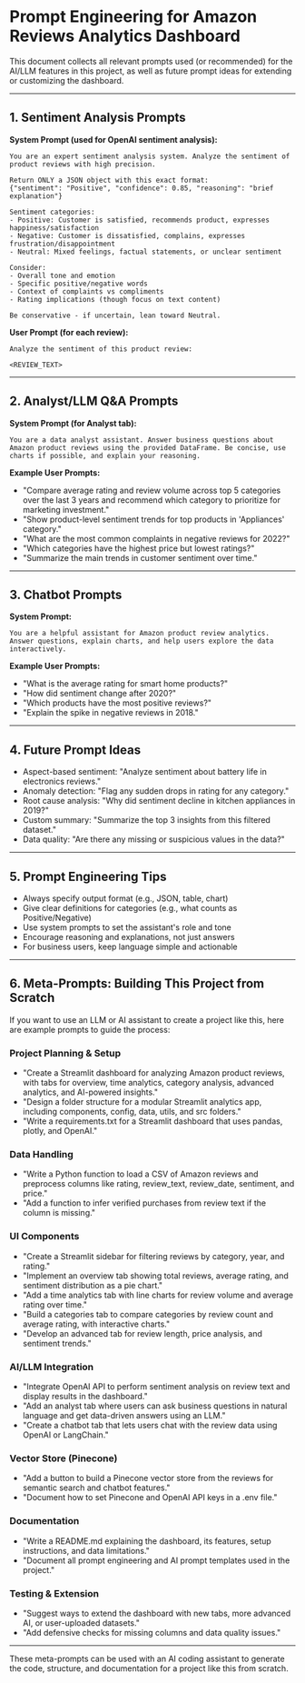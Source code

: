 # Prompt Engineering for Amazon Reviews Analytics Dashboard

This document collects all relevant prompts used (or recommended) for the AI/LLM features in this project, as well as future prompt ideas for extending or customizing the dashboard.

---

## 1. Sentiment Analysis Prompts

**System Prompt (used for OpenAI sentiment analysis):**
```
You are an expert sentiment analysis system. Analyze the sentiment of product reviews with high precision.

Return ONLY a JSON object with this exact format:
{"sentiment": "Positive", "confidence": 0.85, "reasoning": "brief explanation"}

Sentiment categories:
- Positive: Customer is satisfied, recommends product, expresses happiness/satisfaction
- Negative: Customer is dissatisfied, complains, expresses frustration/disappointment
- Neutral: Mixed feelings, factual statements, or unclear sentiment

Consider:
- Overall tone and emotion
- Specific positive/negative words
- Context of complaints vs compliments
- Rating implications (though focus on text content)

Be conservative - if uncertain, lean toward Neutral.
```

**User Prompt (for each review):**
```
Analyze the sentiment of this product review:

<REVIEW_TEXT>
```

---

## 2. Analyst/LLM Q&A Prompts

**System Prompt (for Analyst tab):**
```
You are a data analyst assistant. Answer business questions about Amazon product reviews using the provided DataFrame. Be concise, use charts if possible, and explain your reasoning.
```

**Example User Prompts:**
- "Compare average rating and review volume across top 5 categories over the last 3 years and recommend which category to prioritize for marketing investment."
- "Show product-level sentiment trends for top products in 'Appliances' category."
- "What are the most common complaints in negative reviews for 2022?"
- "Which categories have the highest price but lowest ratings?"
- "Summarize the main trends in customer sentiment over time."

---

## 3. Chatbot Prompts

**System Prompt:**
```
You are a helpful assistant for Amazon product review analytics. Answer questions, explain charts, and help users explore the data interactively.
```

**Example User Prompts:**
- "What is the average rating for smart home products?"
- "How did sentiment change after 2020?"
- "Which products have the most positive reviews?"
- "Explain the spike in negative reviews in 2018."

---

## 4. Future Prompt Ideas
- Aspect-based sentiment: "Analyze sentiment about battery life in electronics reviews."
- Anomaly detection: "Flag any sudden drops in rating for any category."
- Root cause analysis: "Why did sentiment decline in kitchen appliances in 2019?"
- Custom summary: "Summarize the top 3 insights from this filtered dataset."
- Data quality: "Are there any missing or suspicious values in the data?"

---

## 5. Prompt Engineering Tips
- Always specify output format (e.g., JSON, table, chart)
- Give clear definitions for categories (e.g., what counts as Positive/Negative)
- Use system prompts to set the assistant's role and tone
- Encourage reasoning and explanations, not just answers
- For business users, keep language simple and actionable

---

## 6. Meta-Prompts: Building This Project from Scratch

If you want to use an LLM or AI assistant to create a project like this, here are example prompts to guide the process:

### Project Planning & Setup
- "Create a Streamlit dashboard for analyzing Amazon product reviews, with tabs for overview, time analytics, category analysis, advanced analytics, and AI-powered insights."
- "Design a folder structure for a modular Streamlit analytics app, including components, config, data, utils, and src folders."
- "Write a requirements.txt for a Streamlit dashboard that uses pandas, plotly, and OpenAI."

### Data Handling
- "Write a Python function to load a CSV of Amazon reviews and preprocess columns like rating, review_text, review_date, sentiment, and price."
- "Add a function to infer verified purchases from review text if the column is missing."

### UI Components
- "Create a Streamlit sidebar for filtering reviews by category, year, and rating."
- "Implement an overview tab showing total reviews, average rating, and sentiment distribution as a pie chart."
- "Add a time analytics tab with line charts for review volume and average rating over time."
- "Build a categories tab to compare categories by review count and average rating, with interactive charts."
- "Develop an advanced tab for review length, price analysis, and sentiment trends."

### AI/LLM Integration
- "Integrate OpenAI API to perform sentiment analysis on review text and display results in the dashboard."
- "Add an analyst tab where users can ask business questions in natural language and get data-driven answers using an LLM."
- "Create a chatbot tab that lets users chat with the review data using OpenAI or LangChain."

### Vector Store (Pinecone)
- "Add a button to build a Pinecone vector store from the reviews for semantic search and chatbot features."
- "Document how to set Pinecone and OpenAI API keys in a .env file."

### Documentation
- "Write a README.md explaining the dashboard, its features, setup instructions, and data limitations."
- "Document all prompt engineering and AI prompt templates used in the project."

### Testing & Extension
- "Suggest ways to extend the dashboard with new tabs, more advanced AI, or user-uploaded datasets."
- "Add defensive checks for missing columns and data quality issues."

---

These meta-prompts can be used with an AI coding assistant to generate the code, structure, and documentation for a project like this from scratch.
